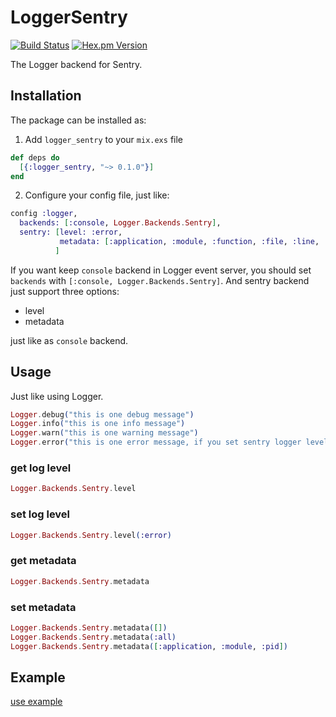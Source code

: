 # LoggerSentry

[![Build Status](https://img.shields.io/travis/Tubitv/logger_sentry.svg?style=flat-square)](https://travis-ci.org/Tubitv/logger_sentry)
[![Hex.pm Version](https://img.shields.io/hexpm/v/logger_sentry.svg?style=flat-square)](https://hex.pm/packages/logger_sentry)

The Logger backend for Sentry.

## Installation

The package can be installed as:

1. Add `logger_sentry` to your `mix.exs` file

```elixir
def deps do
  [{:logger_sentry, "~> 0.1.0"}]
end
```

2. Configure your config file, just like:

```elixir
config :logger,
  backends: [:console, Logger.Backends.Sentry],
  sentry: [level: :error,
           metadata: [:application, :module, :function, :file, :line, :pid] # :all
          ]

```

If you want keep `console` backend in Logger event server, you should set `backends` with `[:console, Logger.Backends.Sentry]`. And sentry backend just support three options:

- level
- metadata

just like as `console` backend.

## Usage

Just like using Logger.

```elixir
Logger.debug("this is one debug message")
Logger.info("this is one info message")
Logger.warn("this is one warning message")
Logger.error("this is one error message, if you set sentry logger level with `error`, the message will sent to your sentry server")
```

### get log level

```elixir
Logger.Backends.Sentry.level
```

### set log level

```elixir
Logger.Backends.Sentry.level(:error)
```

### get metadata

```elixir
Logger.Backends.Sentry.metadata
```

### set metadata

```elixir
Logger.Backends.Sentry.metadata([])
Logger.Backends.Sentry.metadata(:all)
Logger.Backends.Sentry.metadata([:application, :module, :pid])
```

## Example

[use example](https://github.com/Tubitv/logger_sentry/wiki/Use-example)
